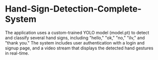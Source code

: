 # Hand-Sign-Detection-Complete-System
The application uses a custom-trained YOLO model (model.pt) to detect and classify several hand signs, including "hello," "ok," "no," "ilv," and "thank you." The system includes user authentication with a login and signup page, and a video stream that displays the detected hand gestures in real-time.
